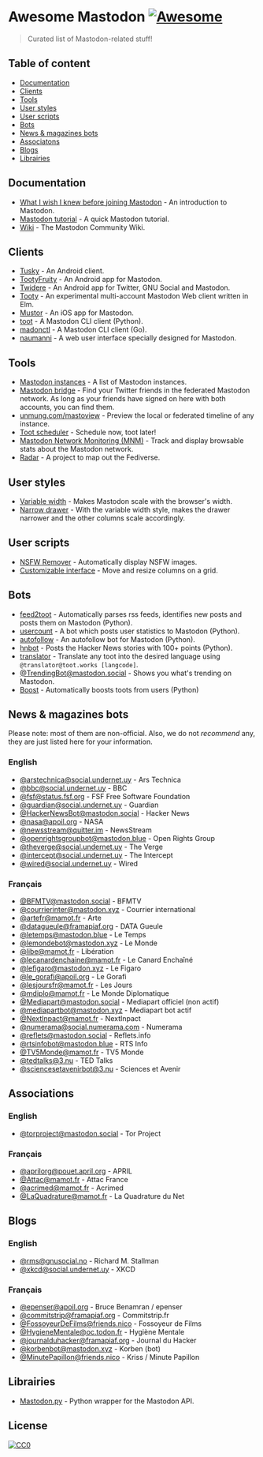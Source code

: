 # Awesome Mastodon [![Awesome](https://cdn.rawgit.com/sindresorhus/awesome/d7305f38d29fed78fa85652e3a63e154dd8e8829/media/badge.svg)](https://github.com/sindresorhus/awesome)

> Curated list of Mastodon-related stuff!

## Table of content

* [Documentation](#documentation)
* [Clients](#clients)
* [Tools](#tools)
* [User styles](#user-styles)
* [User scripts](#user-scripts)
* [Bots](#bots)
* [News & magazines bots](#news--magazines-bots)
* [Associatons](#associatons)
* [Blogs](#blogs)
* [Librairies](#librairies)

## Documentation

* [What I wish I knew before joining Mastodon](https://hackernoon.com/what-i-wish-i-knew-before-joining-mastodon-7a17e7f12a2b) - An introduction to Mastodon.
* [Mastodon tutorial](http://cassolotl.tumblr.com/post/161825902540) - A quick Mastodon tutorial.
* [Wiki](https://en.mstdn.wiki/Main_Page) - The Mastodon Community Wiki.

## Clients

* [Tusky](https://play.google.com/store/apps/details?id=com.keylesspalace.tusky) - An Android client.
* [TootyFruity](https://play.google.com/store/apps/details?id=ch.kevinegli.tootyfruity221258) - An Android app for Mastodon.
* [Twidere](https://f-droid.org/packages/org.mariotaku.twidere/) - An Android app for Twitter, GNU Social and Mastodon.
* [Tooty](https://github.com/n1k0/tooty) - An experimental multi-account Mastodon Web client written in Elm.
* [Mustor](https://itunes.apple.com/app/id1229531204) - An iOS app for Mastodon.
* [toot](https://github.com/ihabunek/toot) - A Mastodon CLI client (Python).
* [madonctl](https://github.com/McKael/madonctl) - A Mastodon CLI client (Go).
* [naumanni](https://github.com/naumanni/naumanni) - A web user interface specially designed for Mastodon.

## Tools

* [Mastodon instances](https://instances.social/list) - A list of Mastodon instances.
* [Mastodon bridge](https://mastodon-bridge.herokuapp.com/) - Find your Twitter friends in the federated Mastodon network. As long as your friends have signed on here with both accounts, you can find them.
* [unmung.com/mastoview](http://www.unmung.com/mastoview) - Preview the local or federated timeline of any instance.
* [Toot scheduler](https://scheduler.mastodon.tools/) - Schedule now, toot later!
* [Mastodon Network Monitoring (MNM)](https://dashboards.mnm.social/) - Track and display browsable stats about the Mastodon network.
* [Radar](https://radar.amberstone.digital/) - A project to map out the Fediverse.

## User styles

* [Variable width](https://userstyles.org/styles/139721/mastodon-variable-width) - Makes Mastodon scale with the browser's width.
* [Narrow drawer](https://userstyles.org/styles/141457/mastodon-dynamic-wide-columns-narrow-drawer) - With the variable width style, makes the drawer narrower and the other columns scale accordingly.

## User scripts

* [NSFW Remover](https://greasyfork.org/fr/scripts/29228-mastodon-nsfw-remover) - Automatically display NSFW images.
* [Customizable interface](https://openuserjs.org/scripts/bl00m/Mastodon_Customizable_Interface) - Move and resize columns on a grid.

## Bots

* [feed2toot](https://gitlab.com/chaica/feed2toot) - Automatically parses rss feeds, identifies new posts and posts them on Mastodon (Python).
* [usercount](https://github.com/josefkenny/usercount) - A bot which posts user statistics to Mastodon (Python).
* [autofollow](https://github.com/gled-rs/mastodon-autofollow) - An autofollow bot for Mastodon (Python).
* [hnbot](https://github.com/raymestalez/mastodon-hnbot) - Posts the Hacker News stories with 100+ points (Python).
* [translator](https://christopher.su/projects/translator/) - Translate any toot into the desired language using `@translator@toot.works [langcode]`.
* [@TrendingBot@mastodon.social](https://mastodon.social/@TrendingBot) - Shows you what's trending on Mastodon.
* [Boost](https://gitlab.com/chaica/boost) - Automatically boosts toots from users (Python)

## News & magazines bots

Please note: most of them are non-official. Also, we do not *recommend* any, they are just listed here for your information.

### English

* [@arstechnica@social.undernet.uy](https://social.undernet.uy/arstechnica) - Ars Technica
* [@bbc@social.undernet.uy](https://social.undernet.uy/bbc) - BBC
* [@fsf@status.fsf.org](https://status.fsf.org/fsf) - FSF Free Software Foundation
* [@guardian@social.undernet.uy](https://social.undernet.uy/guardian) - Guardian
* [@HackerNewsBot@mastodon.social](https://mastodon.social/@HackerNewsBot) - Hacker News
* [@nasa@apoil.org](https://apoil.org/@nasa) - NASA
* [@newsstream@quitter.im](https://quitter.im/newsstream) - NewsStream
* [@openrightsgroupbot@mastodon.blue](https://mastodon.blue/@openrightsgroupbot) - Open Rights Group
* [@theverge@social.undernet.uy](https://social.undernet.uy/theverge) - The Verge
* [@intercept@social.undernet.uy](https://social.undernet.uy/intercept) - The Intercept
* [@wired@social.undernet.uy](https://social.undernet.uy/wired) - Wired

### Français

* [@BFMTV@mastodon.social](https://mastodon.social/@BFMTV) - BFMTV
* [@courrierinter@mastodon.xyz](https://mastodon.xyz/@courrierinter) - Courrier international
* [@artefr@mamot.fr](https://mamot.fr/@artefr) - Arte
* [@datagueule@framapiaf.org](https://framapiaf.org/@datagueule) - DATA Gueule
* [@letemps@mastodon.blue](https://mastodon.blue/@letemps) - Le Temps
* [@lemondebot@mastodon.xyz](https://mastodon.xyz/@lemondebot) - Le Monde
* [@libe@mamot.fr](https://mamot.fr/@libe) - Libération
* [@lecanardenchaine@mamot.fr](https://mamot.fr/@lecanardenchaine) - Le Canard Enchaîné
* [@lefigaro@mastodon.xyz](https://mastodon.xyz/@lefigaro) - Le Figaro
* [@le_gorafi@apoil.org](https://apoil.org/@le_gorafi) - Le Gorafi
* [@lesjoursfr@mamot.fr](https://mamot.fr/@lesjoursfr) - Les Jours
* [@mdiplo@mamot.fr](https://mamot.fr/@mdiplo) - Le Monde Diplomatique
* [@Mediapart@mastodon.social](https://mastodon.social/@Mediapart) - Mediapart officiel (non actif)
* [@mediapartbot@mastodon.xyz](https://mastodon.xyz/@mediapartbot) - Mediapart bot actif
* [@NextInpact@mamot.fr](https://mamot.fr/@NextInpact) - NextInpact
* [@numerama@social.numerama.com](https://social.numerama.com/@numerama) - Numerama
* [@reflets@mastodon.social](https://mastodon.social/@reflets) - Reflets.info
* [@rtsinfobot@mastodon.blue](https://mastodon.blue/@rtsinfobot) - RTS Info
* [@TV5Monde@mamot.fr](https://mamot.fr/@TV5Monde) - TV5 Monde
* [@tedtalks@3.nu](https://3.nu/@tedtalks) - TED Talks
* [@sciencesetavenirbot@3.nu](https://3.nu/@sciencesetavenir) - Sciences et Avenir

## Associations

### English

* [@torproject@mastodon.social](https://mastodon.social/@torproject) - Tor Project

### Français

* [@aprilorg@pouet.april.org](https://pouet.april.org/@aprilorg) - APRIL
* [@Attac@mamot.fr](https://mamot.fr/@Attac) - Attac France
* [@acrimed@mamot.fr](https://mamot.fr/@acrimed) - Acrimed
* [@LaQuadrature@mamot.fr](https://mamot.fr/@LaQuadrature) - La Quadrature du Net

## Blogs

### English

* [@rms@gnusocial.no](https://gnusocial.no/rms) - Richard M. Stallman
* [@xkcd@social.undernet.uy](https://social.undernet.uy/xkcd) - XKCD

### Français
* [@epenser@apoil.org](https://apoil.org/@epenser) - Bruce Benamran / epenser
* [@commitstrip@framapiaf.org](https://framapiaf.org/@commitstrip) - Commitstrip.fr
* [@FossoyeurDeFilms@friends.nico](https://friends.nico/@FossoyeurdeFilms) - Fossoyeur de Films
* [@HygieneMentale@oc.todon.fr](https://oc.todon.fr/@HygieneMentale) - Hygiène Mentale
* [@journalduhacker@framapiaf.org](https://framapiaf.org/@journalduhacker) - Journal du Hacker
* [@korbenbot@mastodon.xyz](https://mastodon.xyz/@korbenbot) - Korben (bot)
* [@MinutePapillon@friends.nico](https://friends.nico/@MinutePapillon) - Kriss / Minute Papillon

## Librairies

* [Mastodon.py](https://github.com/halcy/Mastodon.py) - Python wrapper for the Mastodon API.

## License

[![CC0](http://mirrors.creativecommons.org/presskit/buttons/88x31/svg/cc-zero.svg)](https://creativecommons.org/publicdomain/zero/1.0/)
